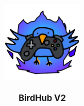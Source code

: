 <div align="center">
  <img style="width: 250px; height: 250px;" src="images/birdhub-logo.png">
  <h1>BirdHub V2</h1>
</div>

